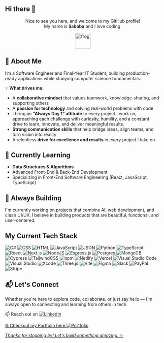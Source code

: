 ## Hi there 👋

<div align="center">

Nice to see you here, and welcome to my GitHub profile! <br />My name is <b>Sababa</b> and I love coding. <br />

<img src="https://i.giphy.com/media/IDjrgUoFMGyKqy7Rn7/giphy.webp" alt="frog" width="50px">

</div>


## 🚀 About Me

I’m a Software Engineer and Final-Year IT Student, building production-ready applications while studying computer science fundamentals.

💡 **What drives me:**
- A **collaborative mindset** that values teamwork, knowledge-sharing, and supporting others
- A **passion for technology** and solving real-world problems with code
-  I bring an **"Always Day 1" attitude** to every project I work on, approaching each challenge with curiosity, humility, and a constant drive to learn, innovate, and deliver meaningful results.
- **Strong communication skills** that help bridge ideas, align teams, and turn vision into reality
- A relentless **drive for excellence and results** in every project I take on

## 🌱 Currently Learning

- **Data Structures & Algorithms** 
- Advanced Front-End & Back-End Development
- Specializing in Front-End Software Engineering (React, JavaScript, TypeScript)
  
## 🧠 Always Building

I'm currently working on projects that combine AI, web development, and clean UI/UX. I believe in building products that are beautiful, functional, and user-centered.

## My Current Tech Stack

![C#](https://custom-icon-badges.demolab.com/badge/C%23-%23239120.svg?logo=cshrp&logoColor=white)
![CSS](https://img.shields.io/badge/CSS-1572B6?logo=css3&logoColor=fff)
![HTML](https://img.shields.io/badge/HTML-%23E34F26.svg?logo=html5&logoColor=white)
![JavaScript](https://img.shields.io/badge/JavaScript-F7DF1E?logo=javascript&logoColor=000)
![JSON](https://img.shields.io/badge/JSON-000?logo=json&logoColor=fff)
![Python](https://img.shields.io/badge/Python-3776AB?logo=python&logoColor=fff)
![TypeScript](https://img.shields.io/badge/TypeScript-3178C6?logo=typescript&logoColor=fff)
![React](https://img.shields.io/badge/React-%2320232a.svg?logo=react&logoColor=%2361DAFB)
![Next.js](https://img.shields.io/badge/Next.js-black?logo=next.js&logoColor=white)
![NodeJS](https://img.shields.io/badge/Node.js-6DA55F?logo=node.js&logoColor=white)
![Express.js](https://img.shields.io/badge/Express.js-%23404d59.svg?logo=express&logoColor=%2361DAFB)
![Postgres](https://img.shields.io/badge/Postgres-%23316192.svg?logo=postgresql&logoColor=white)
![MongoDB](https://img.shields.io/badge/MongoDB-%234ea94b.svg?logo=mongodb&logoColor=white)
![Cypress](https://img.shields.io/badge/Cypress-69D3A7?logo=cypress&logoColor=fff)
![TailwindCSS](https://img.shields.io/badge/Tailwind%20CSS-%2338B2AC.svg?logo=tailwind-css&logoColor=white)
![npm](https://img.shields.io/badge/npm-CB3837?logo=npm&logoColor=fff)
![Netlify](https://img.shields.io/badge/Netlify-%23000000.svg?logo=netlify&logoColor=#00C7B7)
![Vercel](https://img.shields.io/badge/Vercel-%23000000.svg?logo=vercel&logoColor=white)
![Visual Studio Code](https://custom-icon-badges.demolab.com/badge/Visual%20Studio%20Code-0078d7.svg?logo=vsc&logoColor=white)
![Visual Studio](https://custom-icon-badges.demolab.com/badge/Visual%20Studio-5C2D91.svg?&logo=visual-studio&logoColor=white)
![Xcode](https://img.shields.io/badge/Xcode-007ACC?logo=Xcode&logoColor=white)
![Three.js](https://img.shields.io/badge/Three.js-000?logo=threedotjs&logoColor=fff)
![Vite](https://img.shields.io/badge/Vite-646CFF?logo=vite&logoColor=fff)
![Figma](https://img.shields.io/badge/Figma-F24E1E?logo=figma&logoColor=white)
![Slack](https://img.shields.io/badge/Slack-4A154B?logo=slack&logoColor=fff)
![PayPal](https://img.shields.io/badge/PayPal-003087?logo=paypal&logoColor=fff)
![Stripe](https://img.shields.io/badge/Stripe-5851DD?logo=stripe&logoColor=fff)

## 📬 Let's Connect

Whether you're here to explore code, collaborate, or just say hello — I'm always open to connecting and learning from others in tech.

📫 Reach out on <a href="" target="_blank">![LinkedIn](https://custom-icon-badges.demolab.com/badge/LinkedIn-0A66C2?logo=linkedin-white&logoColor=fff)

🌐 Checkout my Portfolio here <a href="" target="_blank">![Portfolio](https://img.shields.io/badge/My-Portfolio-8A2BE2)

_Thanks for stopping by! Let's build something amazing._ ✨

